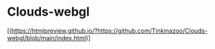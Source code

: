 # Clouds-webgl
[(https://htmlpreview.github.io/?https://github.com/Tinkinazoo/Clouds-webgl/blob/main/index.html)]


